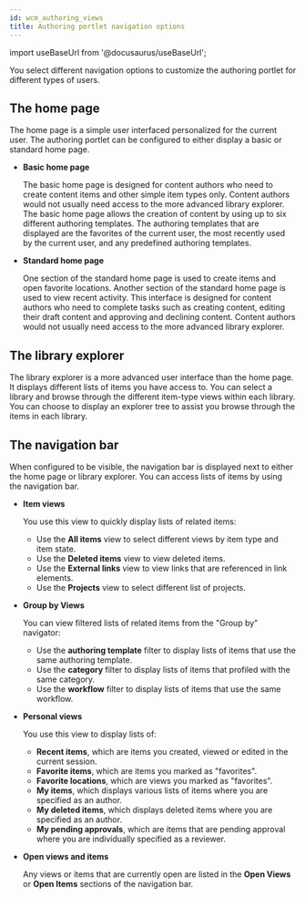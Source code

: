 ```yaml
---
id: wcm_authoring_views
title: Authoring portlet navigation options
---
```

import useBaseUrl from '@docusaurus/useBaseUrl';



You select different navigation options to customize the authoring portlet for different types of users.

## The home page

The home page is a simple user interfaced personalized for the current user. The authoring portlet can be configured to either display a basic or standard home page.

-   **Basic home page**

    The basic home page is designed for content authors who need to create content items and other simple item types only. Content authors would not usually need access to the more advanced library explorer. The basic home page allows the creation of content by using up to six different authoring templates. The authoring templates that are displayed are the favorites of the current user, the most recently used by the current user, and any predefined authoring templates.

-   **Standard home page**

    One section of the standard home page is used to create items and open favorite locations. Another section of the standard home page is used to view recent activity. This interface is designed for content authors who need to complete tasks such as creating content, editing their draft content and approving and declining content. Content authors would not usually need access to the more advanced library explorer.


## The library explorer

The library explorer is a more advanced user interface than the home page. It displays different lists of items you have access to. You can select a library and browse through the different item-type views within each library. You can choose to display an explorer tree to assist you browse through the items in each library.

## The navigation bar

When configured to be visible, the navigation bar is displayed next to either the home page or library explorer. You can access lists of items by using the navigation bar.

-   **Item views**

    You use this view to quickly display lists of related items:

    -   Use the **All items** view to select different views by item type and item state.
    -   Use the **Deleted items** view to view deleted items.
    -   Use the **External links** view to view links that are referenced in link elements.
    -   Use the **Projects** view to select different list of projects.

-   **Group by Views**

    You can view filtered lists of related items from the "Group by" navigator:

    -   Use the **authoring template** filter to display lists of items that use the same authoring template.
    -   Use the **category** filter to display lists of items that profiled with the same category.
    -   Use the **workflow** filter to display lists of items that use the same workflow.

-   **Personal views**

    You use this view to display lists of:

    -   **Recent items**, which are items you created, viewed or edited in the current session.
    -   **Favorite items**, which are items you marked as "favorites".
    -   **Favorite locations**, which are views you marked as "favorites".
    -   **My items**, which displays various lists of items where you are specified as an author.
    -   **My deleted items**, which displays deleted items where you are specified as an author.
    -   **My pending approvals**, which are items that are pending approval where you are individually specified as a reviewer.
-   **Open views and items**

    Any views or items that are currently open are listed in the **Open Views** or **Open Items** sections of the navigation bar.


